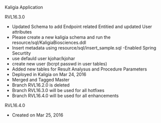 Kaligia Application

RVL16.3.0
- Updated Schema to add Endpoint related Entitied and updated User attributes
-   Please create a new kaligia schema and run the resource/sql/KaligiaBiosciences.ddl
-   Insert metadata using resource/sql/insert_sample.sql
-Enabled Spring Securtity
- use defauld user kjohar/kjohar
- create new user (bcrpt passwd in user tables)
- Added new tables for Result Analysus and Procedure Parameters
- Deployed in Kaligia on Mar 24, 2016
- Merged and Tagged Master
- Branch RVL16.2.0 is deleted
- Branch RVL16.3.0 will be used for all hotfixes
- Branch RVL16.4.0 will be used for all enhancements

RVL16.4.0
- Created on Mar 25, 2016
